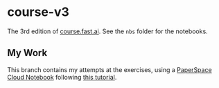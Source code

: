 # course-v3
The 3rd edition of [course.fast.ai](https://course.fast.ai). See the `nbs` folder for the notebooks.

## My Work

This branch contains my attempts at the exercises, using a [PaperSpace Cloud Notebook](https://www.paperspace.com/te5vrn9wx/notebook/pr4brk7dd) following [this tutorial](https://course.fast.ai/start_gradient.html).
